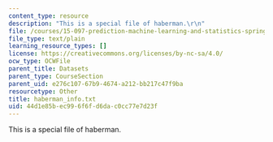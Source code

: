```yaml
---
content_type: resource
description: "This is a special file of haberman.\r\n"
file: /courses/15-097-prediction-machine-learning-and-statistics-spring-2012/44d1e85bec996f6fd6dac0cc77e7d23f_haberman_info.txt
file_type: text/plain
learning_resource_types: []
license: https://creativecommons.org/licenses/by-nc-sa/4.0/
ocw_type: OCWFile
parent_title: Datasets
parent_type: CourseSection
parent_uid: e276c107-67b9-4674-a212-bb217c47f9ba
resourcetype: Other
title: haberman_info.txt
uid: 44d1e85b-ec99-6f6f-d6da-c0cc77e7d23f
---
```

This is a special file of haberman.
